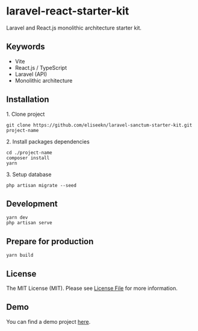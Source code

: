 # laravel-react-starter-kit

Laravel and React.js monolithic architecture starter kit.

## Keywords
- Vite
- React.js / TypeScript
- Laravel (API)
- Monolithic architecture

## Installation

1\. Clone project

```
git clone https://github.com/eliseekn/laravel-sanctum-starter-kit.git project-name
```

2\. Install packages dependencies

```
cd ./project-name
composer install
yarn
```

3\. Setup database

```
php artisan migrate --seed
```

## Development
```
yarn dev
php artisan serve
```

## Prepare for production
```
yarn build
```

## License

The MIT License (MIT). Please see [License File](LICENSE.md) for more information.

## Demo

You can find a demo project [here](https://github.com/eliseekn/laravel-react-todo).

